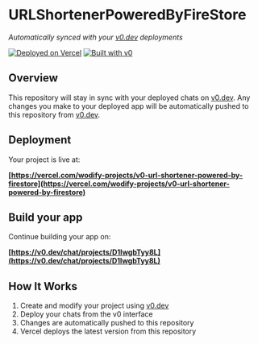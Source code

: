 # URLShortenerPoweredByFireStore

*Automatically synced with your [v0.dev](https://v0.dev) deployments*

[![Deployed on Vercel](https://img.shields.io/badge/Deployed%20on-Vercel-black?style=for-the-badge&logo=vercel)](https://vercel.com/wodify-projects/v0-url-shortener-powered-by-firestore)
[![Built with v0](https://img.shields.io/badge/Built%20with-v0.dev-black?style=for-the-badge)](https://v0.dev/chat/projects/D1lwgbTyy8L)

## Overview

This repository will stay in sync with your deployed chats on [v0.dev](https://v0.dev).
Any changes you make to your deployed app will be automatically pushed to this repository from [v0.dev](https://v0.dev).

## Deployment

Your project is live at:

**[https://vercel.com/wodify-projects/v0-url-shortener-powered-by-firestore](https://vercel.com/wodify-projects/v0-url-shortener-powered-by-firestore)**

## Build your app

Continue building your app on:

**[https://v0.dev/chat/projects/D1lwgbTyy8L](https://v0.dev/chat/projects/D1lwgbTyy8L)**

## How It Works

1. Create and modify your project using [v0.dev](https://v0.dev)
2. Deploy your chats from the v0 interface
3. Changes are automatically pushed to this repository
4. Vercel deploys the latest version from this repository

